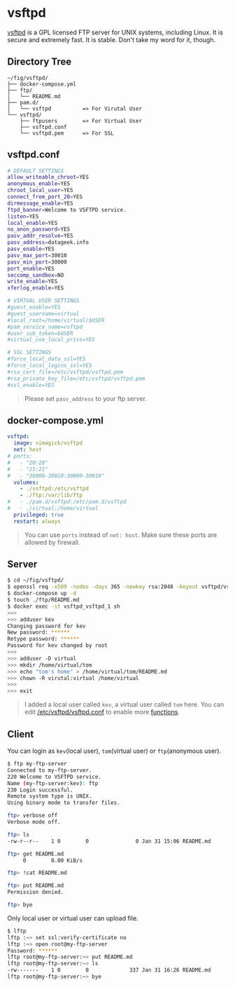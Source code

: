 vsftpd
======

[vsftpd][1] is a GPL licensed FTP server for UNIX systems, including Linux.
It is secure and extremely fast. It is stable. Don't take my word for it, though.

## Directory Tree

```
~/fig/vsftpd/
├── docker-compose.yml
├── ftp/
│   └── README.md
├── pam.d/
│   └── vsftpd          => For Virutal User
└── vsftpd/
    ├── ftpusers        => For Virtual User
    ├── vsftpd.conf
    └── vsftpd.pem      => For SSL
```

## vsftpd.conf

```bash
# DEFAULT SETTINGS
allow_writeable_chroot=YES
anonymous_enable=YES
chroot_local_user=YES
connect_from_port_20=YES
dirmessage_enable=YES
ftpd_banner=Welcome to VSFTPD service.
listen=YES
local_enable=YES
no_anon_password=YES
pasv_addr_resolve=YES
pasv_address=datageek.info
pasv_enable=YES
pasv_max_port=30010
pasv_min_port=30000
port_enable=YES
seccomp_sandbox=NO
write_enable=YES
xferlog_enable=YES

# VIRTUAL USER SETTINGS
#guest_enable=YES
#guest_username=virtual
#local_root=/home/virtual/$USER
#pam_service_name=vsftpd
#user_sub_token=$USER
#virtual_use_local_privs=YES

# SSL SETTINGS
#force_local_data_ssl=YES
#force_local_logins_ssl=YES
#rsa_cert_file=/etc/vsftpd/vsftpd.pem
#rsa_private_key_file=/etc/vsftpd/vsftpd.pem
#ssl_enable=YES
```

> Please set `pasv_address` to your ftp server.

## docker-compose.yml

```yaml
vsftpd:
  image: vimagick/vsftpd
  net: host
# ports:
#   - "20:20"
#   - "21:21"
#   - "30000-30010:30000-30010"
  volumes:
    - ./vsftpd:/etc/vsftpd
    - ./ftp:/var/lib/ftp
#   - ./pam.d/vsftpd:/etc/pam.d/vsftpd
#   - ./virtual:/home/virtual
  privileged: true
  restart: always
```

> You can use `ports` instead of `net: host`.
> Make sure these ports are allowed by firewall.

## Server

```bash
$ cd ~/fig/vsftpd/
$ openssl req -x509 -nodes -days 365 -newkey rsa:2048 -keyout vsftpd/vsftpd.pem -out vsftpd/vsftpd.pem
$ docker-compose up -d
$ touch ./ftp/README.md
$ docker exec -it vsftpd_vsftpd_1 sh
>>>
>>> adduser kev
Changing password for kev
New password: ******
Retype password: ******
Password for kev changed by root
>>>
>>> adduser -D virtual
>>> mkdir /home/virtual/tom
>>> echo "tom's home" > /home/virtual/tom/README.md
>>> chown -R virutal:virtual /home/virtual
>>>
>>> exit
```

> I added a local user called `kev`, a virtual user called `tom` here.
> You can edit [/etc/vsftpd/vsftpd.conf][2] to enable more [functions][3].

## Client

You can login as `kev`(local user), `tom`(virtual user) or `ftp`(anonymous user).

```bash
$ ftp my-ftp-server
Connected to my-ftp-server.
220 Welcome to VSFTPD service.
Name (my-ftp-server:kev): ftp
230 Login successful.
Remote system type is UNIX.
Using binary mode to transfer files.

ftp> verbose off
Verbose mode off.

ftp> ls
-rw-r--r--    1 0        0               0 Jan 31 15:06 README.md

ftp> get README.md
     0        0.00 KiB/s

ftp> !cat README.md

ftp> put README.md
Permission denied.

ftp> bye
```

Only local user or virtual user can upload file.

```bash
$ lftp
lftp :~> set ssl:verify-certificate no
lftp :~> open root@my-ftp-server
Password: ******
lftp root@my-ftp-server:~> put README.md
lftp root@my-ftp-server:~> ls
-rw-------    1 0        0             337 Jan 31 16:26 README.md
lftp root@my-ftp-server:~> bye
```

[1]: https://security.appspot.com/vsftpd.html
[2]: http://vsftpd.beasts.org/vsftpd_conf.html
[3]: https://wiki.archlinux.org/index.php/Very_Secure_FTP_Daemon
